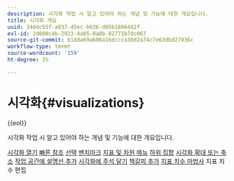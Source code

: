 ```yaml
---
description: 시각화 작업 시 알고 있어야 하는 개념 및 기능에 대한 개요입니다.
title: 시각화 개요
uuid: 34ddc55f-a037-45ec-b636-d05b1806442f
exl-id: 2d600c4b-2923-4a85-8a8b-02771b7dc067
source-git-commit: b1dda69a606a16dccca30d2a74c7e63dbd27936c
workflow-type: tm+mt
source-wordcount: '159'
ht-degree: 1%

---
```


# 시각화{#visualizations}

{{eol}}

시각화 작업 시 알고 있어야 하는 개념 및 기능에 대한 개요입니다.

[시각화 열기](https://experienceleague.adobe.com/docs/data-workbench/using/client/visualizations/c-open-vis.html)
[빠른 참조](https://experienceleague.adobe.com/docs/data-workbench/using/client/visualizations/c-qk-ref.html)
[선택](https://experienceleague.adobe.com/docs/data-workbench/using/client/visualizations/make-selections/c-sel-vis.html)
[벤치마크](https://experienceleague.adobe.com/docs/data-workbench/using/client/visualizations/c-ustd-benchmks.html)
[지표 및 차원 메뉴](https://experienceleague.adobe.com/docs/data-workbench/using/client/visualizations/c-met-dim-menus.html)
[하위 집합](https://experienceleague.adobe.com/docs/data-workbench/using/client/visualizations/subsets/c-wk-subsets.html)
[시각화 확대 또는 축소](https://experienceleague.adobe.com/docs/data-workbench/using/client/visualizations/c-zoom-vis.html)
[작업 공간에 설명선 추가](https://experienceleague.adobe.com/docs/data-workbench/using/client/visualizations/c-call-wkspc.html)
[시각화에 주석 달기](https://experienceleague.adobe.com/docs/data-workbench/using/client/visualizations/c-present-layer.html)
[책갈피 추가](https://experienceleague.adobe.com/docs/data-workbench/using/client/visualizations/c-bookmark-about.html)
[지표 치수 마법사](https://experienceleague.adobe.com/docs/data-workbench/using/client/visualizations/dwb-create-metricdim.html)
지표 치수 편집
